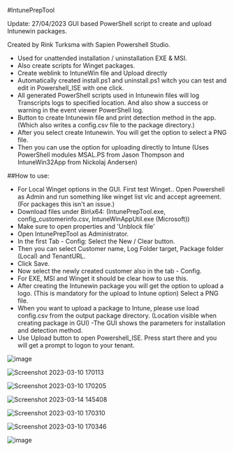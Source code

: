 #IntunePrepTool

Update: 27/04/2023
GUI based PowerShell script to create and upload Intunewin packages.

Created by Rink Turksma with Sapien Powershell Studio.

- Used for unattended installation / uninstallation EXE & MSI.
- Also create scripts for Winget packages. 
- Create weblink to IntuneWin file and Upload directly
- Automatically created install.ps1 and uninstall.ps1 witch you can test and edit in Powershell_ISE with one click.
- All generated PowerShell scripts used in Intunewin files will log Transcripts logs to specified location. And also show a success or warning in the event viewer PowerShell log.
- Button to create Intunewin file and print detection method in the app. (Which also writes a config.csv file to the package directory.)
- After you select create Intunewin. You will get the option to select a PNG file.
- Then you can use the option for uploading directly to Intune (Uses PowerShell modules MSAL.PS from Jason Thompson and IntuneWin32App from Nickolaj Andersen)

##How to use: 
- For Local Winget options in the GUI. First test Winget.. Open Powershell as Admin and run something like winget list vlc and accept agreement.
  (For packages this isn't an issue.)
- Download files under Bin\x64: (IntunePrepTool.exe, config_customerinfo.csv, IntuneWinAppUtil.exe (Microsoft))
- Make sure to open properties and 'Unblock file'
- Open IntunePrepTool as Administrator.
- In the first Tab - Config: Select the New / Clear button.
- Then you can select Customer name, Log Folder target, Package folder (Local) and TenantURL.
- Click Save.
- Now select the newly created customer also in the tab - Config.
- For EXE, MSI and Winget it should be clear how to use this.
- After creating the Intunewin package you will get the option to upload a logo. (This is mandatory for the upload to Intune option) Select a PNG file.
- When you want to upload a package to Intune, please use load config.csv from the output package directory. (Location visible when creating package in GUI)
-The GUI shows the parameters for installation and detection method.
- Use Upload button to open Powershell_ISE. Press start there and you will get a prompt to logon to your tenant.

![image](https://user-images.githubusercontent.com/127322820/225110446-ad85e79c-6f0b-4d04-a676-69f83fdc1fdb.png)

![Screenshot 2023-03-10 170113](https://user-images.githubusercontent.com/127322820/224364743-8f69c55d-404f-441b-84cb-d3d4415dc9db.png)


![Screenshot 2023-03-10 170205](https://user-images.githubusercontent.com/127322820/224364767-0a620854-963f-466b-a177-58966a22082c.png)

![Screenshot 2023-03-14 145408](https://user-images.githubusercontent.com/127322820/225023610-6a2b04cb-1562-4452-9255-b8b14d171d6b.png)

![Screenshot 2023-03-10 170310](https://user-images.githubusercontent.com/127322820/224364797-debe4c87-6132-427e-85e5-0109308ddd5e.png)

![Screenshot 2023-03-10 170346](https://user-images.githubusercontent.com/127322820/224364810-aae03744-703d-4e7f-af95-720e6685b7b7.png)

![image](https://user-images.githubusercontent.com/127322820/234869274-61b21fd2-e0bc-497a-9742-e7859ae4f16b.png)

